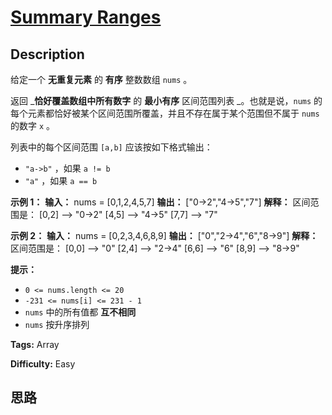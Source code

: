 # [Summary Ranges][title]

## Description

给定一个   **无重复元素** 的  **有序** 整数数组 `nums` 。

返回 _**恰好覆盖数组中所有数字** 的 **最小有序** 区间范围列表 _。也就是说，`nums`
的每个元素都恰好被某个区间范围所覆盖，并且不存在属于某个范围但不属于 `nums` 的数字 `x` 。

列表中的每个区间范围 `[a,b]` 应该按如下格式输出：

  * `"a->b"` ，如果 `a != b`
  * `"a"` ，如果 `a == b`



**示例 1：**
            **输入：** nums = [0,1,2,4,5,7]    **输出：** ["0->2","4->5","7"]    **解释：** 区间范围是：    [0,2] --> "0->2"    [4,5] --> "4->5"    [7,7] --> "7"    

**示例 2：**
            **输入：** nums = [0,2,3,4,6,8,9]    **输出：** ["0","2->4","6","8->9"]    **解释：** 区间范围是：    [0,0] --> "0"    [2,4] --> "2->4"    [6,6] --> "6"    [8,9] --> "8->9"    



**提示：**

  * `0 <= nums.length <= 20`
  * `-231 <= nums[i] <= 231 - 1`
  * `nums` 中的所有值都 **互不相同**
  * `nums` 按升序排列


**Tags:** Array

**Difficulty:** Easy

## 思路

[title]: https://leetcode-cn.com/problems/summary-ranges
